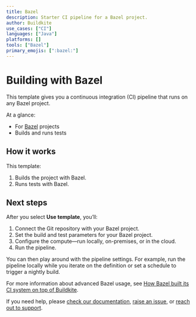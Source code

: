 ```yaml
---
title: Bazel
description: Starter CI pipeline for a Bazel project.
author: Buildkite
use_cases: ["CI"]
languages: ["Java"]
platforms: []
tools: ["Bazel"]
primary_emojis: [":bazel:"]
---
```


# Building with Bazel

This template gives you a continuous integration (CI) pipeline that runs on any Bazel project.

At a glance:

- For [Bazel](https://bazel.build/) projects
- Builds and runs tests

## How it works

This template:

1. Builds the project with Bazel.
2. Runs tests with Bazel.

## Next steps

After you select **Use template**, you’ll:

1. Connect the Git repository with your Bazel project.
2. Set the build and test parameters for your Bazel project.
3. Configure the compute—run locally, on-premises, or in the cloud.
4. Run the pipeline.

You can then play around with the pipeline settings. For example, run the pipeline locally while you iterate on the definition or set a schedule to trigger a nightly build.

For more information about advanced Bazel usage, see [How Bazel built its CI system on top of Buildkite](https://buildkite.com/blog/how-bazel-built-its-ci-system-on-top-of-buildkite).

If you need help, please [check our documentation](https://buildkite.com/docs/pipelines/configuration-overview), [raise an issue](https://github.com/buildkite/templates/issues/new?template=pipeline-template-request.md), or [reach out to support](https://buildkite.com/support).
